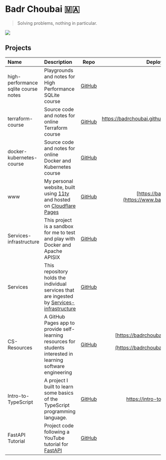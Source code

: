 # Badr Choubai 🇲🇦

> Solving problems, nothing in particular.

[![](https://badgers.space/badge/Coding%20On/Framework%20Laptop%2013/orange)](https://frame.work/)

## Projects

|Name|Description|Repo|Deployment Preview|
|:-|:-|:-:|-:|
|high-performance sqlite course notes|Playgrounds and notes for High Performance SQLite course|[GitHub](https://github.com/BadrChoubai/high-performance-sqlite/)||
|terraform-course|Source code and notes for online Terraform course|[GitHub](https://github.com/BadrChoubai/terraform-course)|https://badrchoubai.github.io/terraform-course/|
|docker-kubernetes-course|Source code and notes for online Docker and Kubernetes course|[GitHub](https://github.com/BadrChoubai/docker-kubernetes-course)|N/A|
|www|My personal website, built using [11ty](https://11ty.dev) and hosted on [Cloudflare Pages](https://pages.cloudflare.com/)|[GitHub](https://www.github.com/BadrChoubai/www)|[https://badrchoubai.dev](https://www.badrchoubai.dev)|
|Services-infrastructure|This project is a sandbox for me to test and play with Docker and Apache APISIX|[GitHub](https://github.com/BadrChoubai/Services-infrastructure)|N/A|
|Services|This repository holds the individual services that are ingested by [Services-infrastructure](https://github.com/BadrChoubai/Services-infrastructure)|[GitHub](https://github.com/BadrChoubai/Services)|N/A|
|CS-Resources|A GitHub Pages app to provide self-learning resources for students interested in learning software engineering|[GitHub](https://www.github.com/BadrChoubai/CS-Resources)|[https://badrchoubai.github.io/CS-Resources](https://badrchoubai.github.io/CS-Resources/)|
|Intro-to-TypeScript|A project I built to learn some basics of the TypeScript programming language.|[GitHub](https://github.com/BadrChoubai/Intro-to-TypeScript)|https://intro-to-ts.netlify.app/|
|FastAPI Tutorial|Project code following a YouTube tutorial for [FastAPI](https://github.com/tiangolo/fastapi)|[GitHub](https://github.com/BadrChoubai/FastAPI_Tutorial)|N/A|
